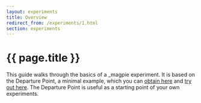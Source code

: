 ```yaml
---
layout: experiments
title: Overview
redirect_from: /experiments/1.html
section: experiments
---
```


# {{ page.title }}

This guide walks through the basics of a _magpie experiment. It is based on the Departure Point, a minimal example, which you can [obtain here](https://github.com/magpie-ea/magpie-departure-point) and [try out here](https://magpie-departure-point.netlify.com). The Departure Point is useful as a starting point of your own experiments.

